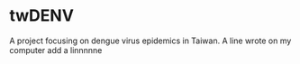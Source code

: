 # twDENV
A project focusing on dengue virus epidemics in Taiwan.
A line wrote on my computer
add a linnnnne

